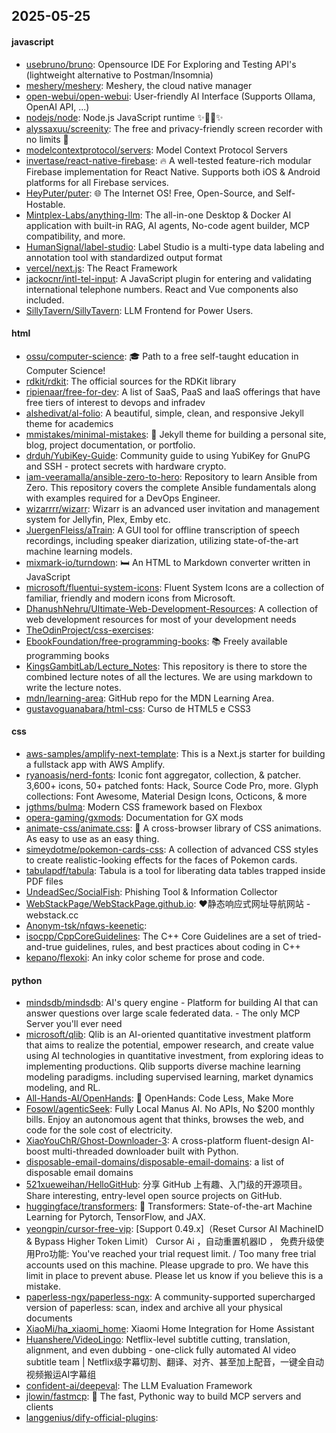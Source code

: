 ## 2025-05-25

#### javascript
* [usebruno/bruno](https://github.com/usebruno/bruno): Opensource IDE For Exploring and Testing API's (lightweight alternative to Postman/Insomnia)
* [meshery/meshery](https://github.com/meshery/meshery): Meshery, the cloud native manager
* [open-webui/open-webui](https://github.com/open-webui/open-webui): User-friendly AI Interface (Supports Ollama, OpenAI API, ...)
* [nodejs/node](https://github.com/nodejs/node): Node.js JavaScript runtime ✨🐢🚀✨
* [alyssaxuu/screenity](https://github.com/alyssaxuu/screenity): The free and privacy-friendly screen recorder with no limits 🎥
* [modelcontextprotocol/servers](https://github.com/modelcontextprotocol/servers): Model Context Protocol Servers
* [invertase/react-native-firebase](https://github.com/invertase/react-native-firebase): 🔥 A well-tested feature-rich modular Firebase implementation for React Native. Supports both iOS & Android platforms for all Firebase services.
* [HeyPuter/puter](https://github.com/HeyPuter/puter): 🌐 The Internet OS! Free, Open-Source, and Self-Hostable.
* [Mintplex-Labs/anything-llm](https://github.com/Mintplex-Labs/anything-llm): The all-in-one Desktop & Docker AI application with built-in RAG, AI agents, No-code agent builder, MCP compatibility, and more.
* [HumanSignal/label-studio](https://github.com/HumanSignal/label-studio): Label Studio is a multi-type data labeling and annotation tool with standardized output format
* [vercel/next.js](https://github.com/vercel/next.js): The React Framework
* [jackocnr/intl-tel-input](https://github.com/jackocnr/intl-tel-input): A JavaScript plugin for entering and validating international telephone numbers. React and Vue components also included.
* [SillyTavern/SillyTavern](https://github.com/SillyTavern/SillyTavern): LLM Frontend for Power Users.

#### html
* [ossu/computer-science](https://github.com/ossu/computer-science): 🎓 Path to a free self-taught education in Computer Science!
* [rdkit/rdkit](https://github.com/rdkit/rdkit): The official sources for the RDKit library
* [ripienaar/free-for-dev](https://github.com/ripienaar/free-for-dev): A list of SaaS, PaaS and IaaS offerings that have free tiers of interest to devops and infradev
* [alshedivat/al-folio](https://github.com/alshedivat/al-folio): A beautiful, simple, clean, and responsive Jekyll theme for academics
* [mmistakes/minimal-mistakes](https://github.com/mmistakes/minimal-mistakes): 📐 Jekyll theme for building a personal site, blog, project documentation, or portfolio.
* [drduh/YubiKey-Guide](https://github.com/drduh/YubiKey-Guide): Community guide to using YubiKey for GnuPG and SSH - protect secrets with hardware crypto.
* [iam-veeramalla/ansible-zero-to-hero](https://github.com/iam-veeramalla/ansible-zero-to-hero): Repository to learn Ansible from Zero. This repository covers the complete Ansible fundamentals along with examples required for a DevOps Engineer.
* [wizarrrr/wizarr](https://github.com/wizarrrr/wizarr): Wizarr is an advanced user invitation and management system for Jellyfin, Plex, Emby etc.
* [JuergenFleiss/aTrain](https://github.com/JuergenFleiss/aTrain): A GUI tool for offline transcription of speech recordings, including speaker diarization, utilizing state-of-the-art machine learning models.
* [mixmark-io/turndown](https://github.com/mixmark-io/turndown): 🛏 An HTML to Markdown converter written in JavaScript
* [microsoft/fluentui-system-icons](https://github.com/microsoft/fluentui-system-icons): Fluent System Icons are a collection of familiar, friendly and modern icons from Microsoft.
* [DhanushNehru/Ultimate-Web-Development-Resources](https://github.com/DhanushNehru/Ultimate-Web-Development-Resources): A collection of web development resources for most of your development needs
* [TheOdinProject/css-exercises](https://github.com/TheOdinProject/css-exercises): 
* [EbookFoundation/free-programming-books](https://github.com/EbookFoundation/free-programming-books): 📚 Freely available programming books
* [KingsGambitLab/Lecture_Notes](https://github.com/KingsGambitLab/Lecture_Notes): This repository is there to store the combined lecture notes of all the lectures. We are using markdown to write the lecture notes.
* [mdn/learning-area](https://github.com/mdn/learning-area): GitHub repo for the MDN Learning Area.
* [gustavoguanabara/html-css](https://github.com/gustavoguanabara/html-css): Curso de HTML5 e CSS3

#### css
* [aws-samples/amplify-next-template](https://github.com/aws-samples/amplify-next-template): This is a Next.js starter for building a fullstack app with AWS Amplify.
* [ryanoasis/nerd-fonts](https://github.com/ryanoasis/nerd-fonts): Iconic font aggregator, collection, & patcher. 3,600+ icons, 50+ patched fonts: Hack, Source Code Pro, more. Glyph collections: Font Awesome, Material Design Icons, Octicons, & more
* [jgthms/bulma](https://github.com/jgthms/bulma): Modern CSS framework based on Flexbox
* [opera-gaming/gxmods](https://github.com/opera-gaming/gxmods): Documentation for GX mods
* [animate-css/animate.css](https://github.com/animate-css/animate.css): 🍿 A cross-browser library of CSS animations. As easy to use as an easy thing.
* [simeydotme/pokemon-cards-css](https://github.com/simeydotme/pokemon-cards-css): A collection of advanced CSS styles to create realistic-looking effects for the faces of Pokemon cards.
* [tabulapdf/tabula](https://github.com/tabulapdf/tabula): Tabula is a tool for liberating data tables trapped inside PDF files
* [UndeadSec/SocialFish](https://github.com/UndeadSec/SocialFish): Phishing Tool & Information Collector
* [WebStackPage/WebStackPage.github.io](https://github.com/WebStackPage/WebStackPage.github.io): ❤️静态响应式网址导航网站 - webstack.cc
* [Anonym-tsk/nfqws-keenetic](https://github.com/Anonym-tsk/nfqws-keenetic): 
* [isocpp/CppCoreGuidelines](https://github.com/isocpp/CppCoreGuidelines): The C++ Core Guidelines are a set of tried-and-true guidelines, rules, and best practices about coding in C++
* [kepano/flexoki](https://github.com/kepano/flexoki): An inky color scheme for prose and code.

#### python
* [mindsdb/mindsdb](https://github.com/mindsdb/mindsdb): AI's query engine - Platform for building AI that can answer questions over large scale federated data. - The only MCP Server you'll ever need
* [microsoft/qlib](https://github.com/microsoft/qlib): Qlib is an AI-oriented quantitative investment platform that aims to realize the potential, empower research, and create value using AI technologies in quantitative investment, from exploring ideas to implementing productions. Qlib supports diverse machine learning modeling paradigms. including supervised learning, market dynamics modeling, and RL.
* [All-Hands-AI/OpenHands](https://github.com/All-Hands-AI/OpenHands): 🙌 OpenHands: Code Less, Make More
* [Fosowl/agenticSeek](https://github.com/Fosowl/agenticSeek): Fully Local Manus AI. No APIs, No $200 monthly bills. Enjoy an autonomous agent that thinks, browses the web, and code for the sole cost of electricity.
* [XiaoYouChR/Ghost-Downloader-3](https://github.com/XiaoYouChR/Ghost-Downloader-3): A cross-platform fluent-design AI-boost multi-threaded downloader built with Python.
* [disposable-email-domains/disposable-email-domains](https://github.com/disposable-email-domains/disposable-email-domains): a list of disposable email domains
* [521xueweihan/HelloGitHub](https://github.com/521xueweihan/HelloGitHub): 分享 GitHub 上有趣、入门级的开源项目。Share interesting, entry-level open source projects on GitHub.
* [huggingface/transformers](https://github.com/huggingface/transformers): 🤗 Transformers: State-of-the-art Machine Learning for Pytorch, TensorFlow, and JAX.
* [yeongpin/cursor-free-vip](https://github.com/yeongpin/cursor-free-vip): [Support 0.49.x]（Reset Cursor AI MachineID & Bypass Higher Token Limit） Cursor Ai ，自动重置机器ID ， 免费升级使用Pro功能: You've reached your trial request limit. / Too many free trial accounts used on this machine. Please upgrade to pro. We have this limit in place to prevent abuse. Please let us know if you believe this is a mistake.
* [paperless-ngx/paperless-ngx](https://github.com/paperless-ngx/paperless-ngx): A community-supported supercharged version of paperless: scan, index and archive all your physical documents
* [XiaoMi/ha_xiaomi_home](https://github.com/XiaoMi/ha_xiaomi_home): Xiaomi Home Integration for Home Assistant
* [Huanshere/VideoLingo](https://github.com/Huanshere/VideoLingo): Netflix-level subtitle cutting, translation, alignment, and even dubbing - one-click fully automated AI video subtitle team | Netflix级字幕切割、翻译、对齐、甚至加上配音，一键全自动视频搬运AI字幕组
* [confident-ai/deepeval](https://github.com/confident-ai/deepeval): The LLM Evaluation Framework
* [jlowin/fastmcp](https://github.com/jlowin/fastmcp): 🚀 The fast, Pythonic way to build MCP servers and clients
* [langgenius/dify-official-plugins](https://github.com/langgenius/dify-official-plugins): 
